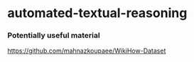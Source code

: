 # automated-textual-reasoning


### Potentially useful material

https://github.com/mahnazkoupaee/WikiHow-Dataset
